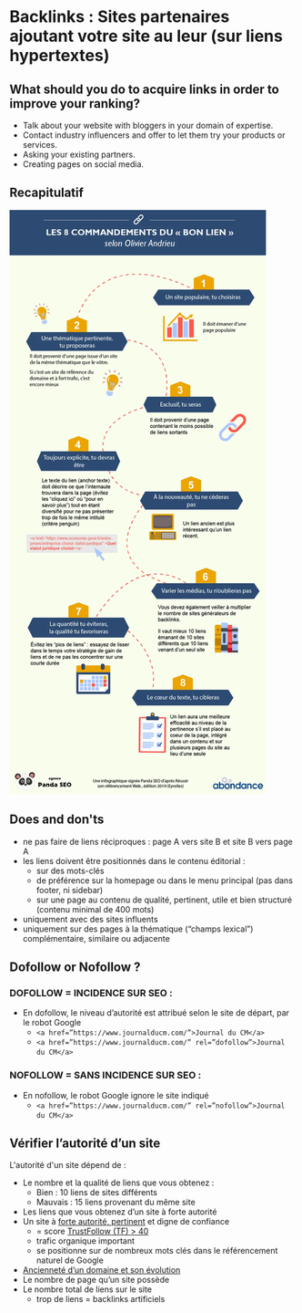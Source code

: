 # Backlinks : Sites partenaires ajoutant votre site au leur (sur liens hypertextes)

## What should you do to acquire links in order to improve your ranking?
- Talk about your website with bloggers in your domain of expertise.
- Contact industry influencers and offer to let them try your products or services.
- Asking your existing partners.
- Creating pages on social media.

## Recapitulatif
![Bon Backlink](https://github.com/Claire-Lavigne/Cours-Developper/blob/master/SEO/Images/bon-backlink.png)

## Does and don'ts
- ne pas faire de liens réciproques : page A vers site B et site B vers page A
- les liens doivent être positionnés dans le contenu éditorial :
  - sur des mots-clés
  - de préférence sur la homepage ou dans le menu principal (pas dans footer, ni sidebar)
  - sur une page au contenu de qualité, pertinent, utile et bien structuré (contenu minimal de 400 mots)
- uniquement avec des sites influents
- uniquement sur des pages à la thématique (“champs lexical”) complémentaire, similaire ou adjacente

## Dofollow or Nofollow ?
### DOFOLLOW = INCIDENCE SUR SEO :
- En dofollow, le niveau d’autorité est attribué selon le site de départ, par le robot Google
  - `<a href=”https://www.journalducm.com/”>Journal du CM</a>`
  - `<a href=”https://www.journalducm.com/” rel=”dofollow”>Journal du CM</a>`
### NOFOLLOW = SANS INCIDENCE SUR SEO :
- En nofollow, le robot Google ignore le site indiqué
  - `<a href=”https://www.journalducm.com/” rel=”nofollow”>Journal du CM</a>`

## Vérifier l’autorité d’un site
L'autorité d'un site dépend de :
- Le nombre et la qualité de liens que vous obtenez : 
  - Bien : 10 liens de sites différents
  - Mauvais : 15 liens provenant du même site
- Les liens que vous obtenez d’un site à forte autorité
- Un site à [forte autorité, pertinent](https://moz.com/link-explorer) et digne de confiance
  - = score [TrustFollow (TF) > 40](https://fr.majestic.com/)
  - trafic organique important
  - se positionne sur de nombreux mots clés dans le référencement naturel de Google
- [Ancienneté d’un domaine et son évolution](https://web.archive.org/)
- Le nombre de page qu’un site possède
- Le nombre total de liens sur le site
  - trop de liens = backlinks artificiels
